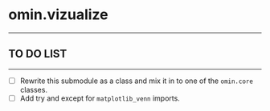 # omin.vizualize
---

## TO DO LIST
---
- [ ] Rewrite this submodule as a class and mix it in to one of the `omin.core` classes.
- [ ] Add try and except for `matplotlib_venn` imports.

